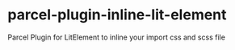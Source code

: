 # parcel-plugin-inline-lit-element
Parcel Plugin for LitElement to inline your import css and scss file
